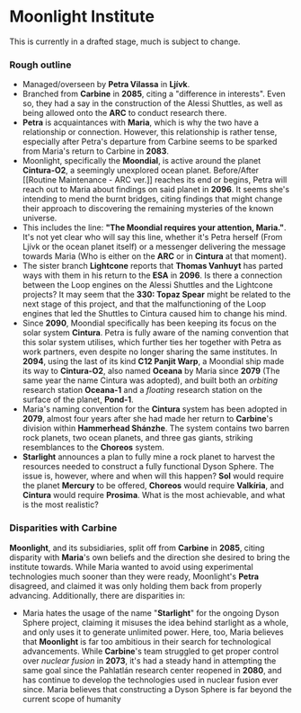 # Moonlight Institute
This is currently in a drafted stage, much is subject to change.
### Rough outline
- Managed/overseen by **Petra Vilassa** in **Ljívk**.
- Branched from **Carbine** in **2085**, citing a "difference in interests". Even so, they had a say in the construction of the Alessi Shuttles, as well as being allowed onto the **ARC** to conduct research there.
- **Petra** is acquaintances with **Maria**, which is why the two have a relationship or connection. However, this relationship is rather tense, especially after Petra's departure from Carbine seems to be sparked from Maria's return to Carbine in **2083**. 
- Moonlight, specifically the **Moondial**, is active around the planet **Cintura-O2**, a seemingly unexplored ocean planet. Before/After [[Routine Maintenance - ARC ver.]] reaches its end or begins, Petra will reach out to Maria about findings on said planet in **2096**. It seems she's intending to mend the burnt bridges, citing findings that might change their approach to discovering the remaining mysteries of the known universe. 
- This includes the line: **"The Moondial requires your attention, Maria."**. It's not yet clear who will say this line, whether it's Petra herself (From Ljívk or the ocean planet itself) or a messenger delivering the message towards Maria (Who is either on the **ARC** or in **Cintura** at that moment).
- The sister branch **Lightcone** reports that **Thomas Vanhuyt** has parted ways with them in his return to the **ESA** in **2096**. Is there a connection between the Loop engines on the Alessi Shuttles and the Lightcone projects? It may seem that the **330: Topaz Spear** might be related to the next stage of this project, and that the malfunctioning of the Loop engines that led the Shuttles to Cintura caused him to change his mind.
- Since **2090**, Moondial specifically has been keeping its focus on the solar system **Cintura**. Petra is fully aware of the naming convention that this solar system utilises, which further ties her together with Petra as work partners, even despite no longer sharing the same institutes. In **2094**, using the last of its kind **C12 Panjit Warp**, a Moondial ship made its way to **Cintura-O2**, also named **Oceana** by Maria since **2079** (The same year the name Cintura was adopted), and built both an *orbiting* research station **Oceana-1** and a *floating* research station on the surface of the planet, **Pond-1**.
- Maria's naming convention for the **Cintura** system has been adopted in **2079**, almost four years after she had made her return to **Carbine**'s division within **Hammerhead Shánzhe**. The system contains two barren rock planets, two ocean planets, and three gas giants, striking resemblances to the **Choreos** system. 
- **Starlight** announces a plan to fully mine a rock planet to harvest the resources needed to construct a fully functional Dyson Sphere. The issue is, however, where and when will this happen? **Sol** would require the planet **Mercury** to be offered, **Choreos** would require **Valkíria**, and **Cintura** would require **Prosima**. What is the most achievable, and what is the most realistic? 

### Disparities with Carbine
**Moonlight**, and its subsidiaries, split off from **Carbine** in **2085**, citing disparity with **Maria**'s own beliefs and the direction she desired to bring the institute towards. While Maria wanted to avoid using experimental technologies much sooner than they were ready, Moonlight's **Petra** disagreed, and claimed it was only holding them back from properly advancing. Additionally, there are disparities in:
- Maria hates the usage of the name "**Starlight**" for the ongoing Dyson Sphere project, claiming it misuses the idea behind starlight as a whole, and only uses it to generate unlimited power. Here, too, Maria believes that **Moonlight** is far too ambitious in their search for technological advancements. While **Carbine**'s team struggled to get proper control over *nuclear fusion* in **2073**, it's had a steady hand in attempting the same goal since the Pahlatlán research center reopened in **2080**, and has continue to develop the technologies used in nuclear fusion ever since. Maria believes that constructing a Dyson Sphere is far beyond the current scope of humanity